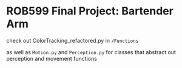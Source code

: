 # ROB599 Final Project: Bartender Arm # 


check out ColorTracking_refactored.py in ```/Functions ``` 

as well as ```Motion.py``` and ```Perception.py``` for classes that abstract out perception and movement functions 

